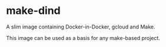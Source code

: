 # make-dind

A slim image containing Docker-in-Docker, gcloud and Make.

This image can be used as a basis for any make-based project.
